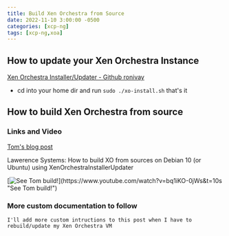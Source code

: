 ```yaml
---
title: Build Xen Orchestra from Source
date: 2022-11-10 3:00:00 -0500
categories: [xcp-ng]
tags: [xcp-ng,xoa]
---
```


## How to update your Xen Orchestra Instance

[Xen Orchestra Installer/Updater - Github ronivay](https://github.com/ronivay/XenOrchestraInstallerUpdater)

* cd into your home dir and run `sudo ./xo-install.sh`  that's it

## How to build Xen Orchestra from source

### Links and Video

[Tom's blog post](https://forums.lawrencesystems.com/t/how-to-build-xo-from-sources-on-debian-10-using-xenorchestrainstallerupdater/4597)

Lawerence Systems: How to build XO from sources on Debian 10 (or Ubuntu) using XenOrchestraInstallerUpdater

[![See Tom build!](https://i.ytimg.com/vi/bq1iKO-0jWs/hqdefault.jpg?)](https://www.youtube.com/watch?v=bq1iKO-0jWs&t=10s "See Tom build!")

### More custom documentation to follow

`I'll add more custom intructions to this post when I have to rebuild/update my Xen Orchestra VM`